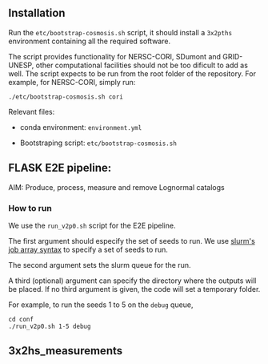## Installation

Run the `etc/bootstrap-cosmosis.sh` script, it should install a `3x2pths` environment containing all the required software.

The script provides functionality for NERSC-CORI, SDumont and GRID-UNESP, other computational facilities should not be too dificult to add as well.
The script expects to be run from the root folder of the repository.
For example, for NERSC-CORI, simply run:

```{sh}
./etc/bootstrap-cosmosis.sh cori
```

Relevant files:

- conda environment: `environment.yml`

- Bootstraping script: `etc/bootstrap-cosmosis.sh` 

## FLASK E2E pipeline: 

AIM: Produce, process, measure and remove Lognormal catalogs 

### How to run

We use the `run_v2p0.sh` script for the E2E pipeline.

The first argument should especify the set of seeds to run.
We use [slurm's job array syntax](https://slurm.schedmd.com/job_array.html) to specify a set of seeds to run.

The second argument sets the slurm queue for the run.

A third (optional) argument can specify the directory where the outputs will be placed.
If no third argument is given, the code will set a temporary folder.

For example, to run the seeds 1 to 5 on the `debug` queue,

```{sh}
cd conf
./run_v2p0.sh 1-5 debug
```

## 3x2hs_measurements
